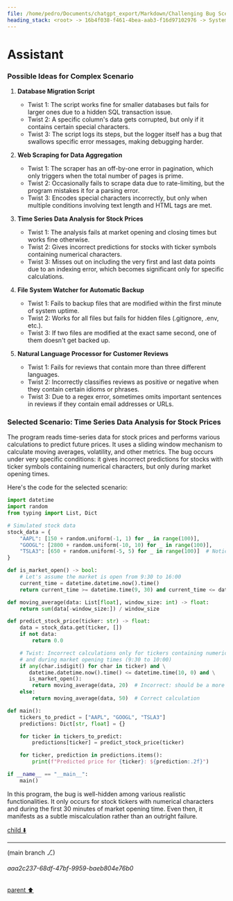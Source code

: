 ```yaml
---
file: /home/pedro/Documents/chatgpt_export/Markdown/Challenging Bug Scenarios.md
heading_stack: <root> -> 16b4f038-f461-4bea-aab3-f16d97102976 -> System -> f030f68c-1381-4970-ab86-0ddb5dbec373 -> System -> aaa2a9a6-bc09-4eb8-ade3-de667199f255 -> User -> 297b2268-6318-4cbd-8782-30c76dd52aa2 -> Assistant -> Scenario 1: Race Condition in Multithreading -> Scenario 2: Memory Leak -> Scenario 3: Heisenbug (Behavior changes under observation) -> Scenario 4: Non-Deterministic Behavior -> aaa2da28-e469-4aab-accc-b52d7aa18433 -> User -> 24b2a49b-4ec7-4808-8cb2-7a985f77921f -> Assistant -> Scenario 1: Nested Async Calls Hiding a Deadlock -> Scenario 2: Data Corruption due to Inconsistent Global State -> Scenario 3: Intermittent Failure due to Uninitialized Variable -> Scenario 4: Floating-Point Error in Financial Calculation -> aaa2f2f6-ffae-4515-a01d-078e412919d2 -> User -> ea8eacaa-5157-4848-b99b-ba96457a30cb -> Assistant
---
```

# Assistant

### Possible Ideas for Complex Scenario

1. **Database Migration Script**
    - Twist 1: The script works fine for smaller databases but fails for larger ones due to a hidden SQL transaction issue.
    - Twist 2: A specific column's data gets corrupted, but only if it contains certain special characters.
    - Twist 3: The script logs its steps, but the logger itself has a bug that swallows specific error messages, making debugging harder.

2. **Web Scraping for Data Aggregation**
    - Twist 1: The scraper has an off-by-one error in pagination, which only triggers when the total number of pages is prime.
    - Twist 2: Occasionally fails to scrape data due to rate-limiting, but the program mistakes it for a parsing error.
    - Twist 3: Encodes special characters incorrectly, but only when multiple conditions involving text length and HTML tags are met.

3. **Time Series Data Analysis for Stock Prices**
    - Twist 1: The analysis fails at market opening and closing times but works fine otherwise.
    - Twist 2: Gives incorrect predictions for stocks with ticker symbols containing numerical characters.
    - Twist 3: Misses out on including the very first and last data points due to an indexing error, which becomes significant only for specific calculations.

4. **File System Watcher for Automatic Backup**
    - Twist 1: Fails to backup files that are modified within the first minute of system uptime.
    - Twist 2: Works for all files but fails for hidden files (.gitignore, .env, etc.).
    - Twist 3: If two files are modified at the exact same second, one of them doesn't get backed up.

5. **Natural Language Processor for Customer Reviews**
    - Twist 1: Fails for reviews that contain more than three different languages.
    - Twist 2: Incorrectly classifies reviews as positive or negative when they contain certain idioms or phrases.
    - Twist 3: Due to a regex error, sometimes omits important sentences in reviews if they contain email addresses or URLs.

### Selected Scenario: Time Series Data Analysis for Stock Prices

The program reads time-series data for stock prices and performs various calculations to predict future prices. It uses a sliding window mechanism to calculate moving averages, volatility, and other metrics. The bug occurs under very specific conditions: it gives incorrect predictions for stocks with ticker symbols containing numerical characters, but only during market opening times.

Here's the code for the selected scenario:

```python
import datetime
import random
from typing import List, Dict

# Simulated stock data
stock_data = {
    "AAPL": [150 + random.uniform(-1, 1) for _ in range(100)],
    "GOOGL": [2800 + random.uniform(-10, 10) for _ in range(100)],
    "TSLA3": [650 + random.uniform(-5, 5) for _ in range(100)]  # Notice the numerical character
}

def is_market_open() -> bool:
    # Let's assume the market is open from 9:30 to 16:00
    current_time = datetime.datetime.now().time()
    return current_time >= datetime.time(9, 30) and current_time <= datetime.time(16, 0)

def moving_average(data: List[float], window_size: int) -> float:
    return sum(data[-window_size:]) / window_size

def predict_stock_price(ticker: str) -> float:
    data = stock_data.get(ticker, [])
    if not data:
        return 0.0

    # Twist: Incorrect calculations only for tickers containing numerical characters
    # and during market opening times (9:30 to 10:00)
    if any(char.isdigit() for char in ticker) and \
       datetime.datetime.now().time() <= datetime.time(10, 0) and \
       is_market_open():
        return moving_average(data, 20)  # Incorrect: should be a more complex calculation
    else:
        return moving_average(data, 50)  # Correct calculation

def main():
    tickers_to_predict = ["AAPL", "GOOGL", "TSLA3"]
    predictions: Dict[str, float] = {}

    for ticker in tickers_to_predict:
        predictions[ticker] = predict_stock_price(ticker)

    for ticker, prediction in predictions.items():
        print(f"Predicted price for {ticker}: ${prediction:.2f}")

if __name__ == "__main__":
    main()
```

In this program, the bug is well-hidden among various realistic functionalities. It only occurs for stock tickers with numerical characters and during the first 30 minutes of market opening time. Even then, it manifests as a subtle miscalculation rather than an outright failure.

[child ⬇️](#aaa2c237-68df-47bf-9959-baeb804e76b0)

---

(main branch ⎇)
###### aaa2c237-68df-47bf-9959-baeb804e76b0
[parent ⬆️](#ea8eacaa-5157-4848-b99b-ba96457a30cb)
